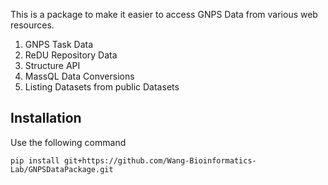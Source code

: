 This is a package to make it easier to access GNPS Data from various web resources. 

1. GNPS Task Data
1. ReDU Repository Data
1. Structure API
1. MassQL Data Conversions
1. Listing Datasets from public Datasets


## Installation

Use the following command

```
pip install git+https://github.com/Wang-Bioinformatics-Lab/GNPSDataPackage.git
```